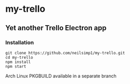 # my-trello
## Yet another Trello Electron app

### Installation

```
git clone https://github.com/neilsimp1/my-trello.git
cd my-trello
npm install
npm start
```

Arch Linux PKGBUILD available in a separate branch
